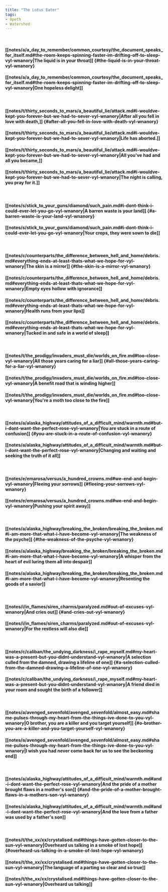 ```yaml
---
title: "The Lotus Eater"
tags:
- Opeth
- Watershed
---
```

&nbsp;
#### [[notes/a/a_day_to_remember/common_courtesy/the_document_speaks_for_itself.md#the-room-keeps-spinning-faster-im-drifting-off-to-sleep-vyl-wnanory|The liquid is in your throat]] {#the-liquid-is-in-your-throat-vyl-wnanory}
#### [[notes/a/a_day_to_remember/common_courtesy/the_document_speaks_for_itself.md#the-room-keeps-spinning-faster-im-drifting-off-to-sleep-vyl-wnanory|One hopeless delight]]
&nbsp;
#### [[notes/t/thirty_seconds_to_mars/a_beautiful_lie/attack.md#i-wouldve-kept-you-forever-but-we-had-to-sever-vyl-wnanory|After all you fell in love with death,]] {#after-all-you-fell-in-love-with-death-vyl-wnanory}
#### [[notes/t/thirty_seconds_to_mars/a_beautiful_lie/attack.md#i-wouldve-kept-you-forever-but-we-had-to-sever-vyl-wnanory|Life has aborted.]]
#### [[notes/t/thirty_seconds_to_mars/a_beautiful_lie/attack.md#i-wouldve-kept-you-forever-but-we-had-to-sever-vyl-wnanory|All you've had and all you became,]]
#### [[notes/t/thirty_seconds_to_mars/a_beautiful_lie/attack.md#i-wouldve-kept-you-forever-but-we-had-to-sever-vyl-wnanory|The night is calling, you pray for it.]]
&nbsp;
#### [[notes/s/stick_to_your_guns/diamond/such_pain.md#i-dont-think-i-could-ever-let-you-go-vyl-wnanory|A barren waste is your land]] {#a-barren-waste-is-your-land-vyl-wnanory}
#### [[notes/s/stick_to_your_guns/diamond/such_pain.md#i-dont-think-i-could-ever-let-you-go-vyl-wnanory|Your crops, they were sown to die]]
&nbsp;
#### [[notes/c/counterparts/the_difference_between_hell_and_home/debris.md#everything-ends-at-least-thats-what-we-hope-for-vyl-wnanory|The skin is a mirror]] {#the-skin-is-a-mirror-vyl-wnanory}
#### [[notes/c/counterparts/the_difference_between_hell_and_home/debris.md#everything-ends-at-least-thats-what-we-hope-for-vyl-wnanory|Empty eyes hollow with ignorance]]
#### [[notes/c/counterparts/the_difference_between_hell_and_home/debris.md#everything-ends-at-least-thats-what-we-hope-for-vyl-wnanory|Health runs from your lips]]
#### [[notes/c/counterparts/the_difference_between_hell_and_home/debris.md#everything-ends-at-least-thats-what-we-hope-for-vyl-wnanory|Tucked in and safe in a world of sleep]]
&nbsp;
#### [[notes/t/the_prodigy/invaders_must_die/worlds_on_fire.md#too-close-vyl-wnanory|All those years caring for a liar]] {#all-those-years-caring-for-a-liar-vyl-wnanory}
#### [[notes/t/the_prodigy/invaders_must_die/worlds_on_fire.md#too-close-vyl-wnanory|A benefit road that is winding higher]]
#### [[notes/t/the_prodigy/invaders_must_die/worlds_on_fire.md#too-close-vyl-wnanory|You're a moth too close to the fire]]
&nbsp;
#### [[notes/a/alaska_highway/attitudes_of_a_difficult_mind/warmth.md#but-i-dont-want-the-perfect-rose-vyl-wnanory|You are stuck in a route of confusion]] {#you-are-stuck-in-a-route-of-confusion-vyl-wnanory}
#### [[notes/a/alaska_highway/attitudes_of_a_difficult_mind/warmth.md#but-i-dont-want-the-perfect-rose-vyl-wnanory|Changing and waiting and seeking the truth of it all]]
&nbsp;
#### [[notes/e/emarosa/versus/a_hundred_crowns.md#we-end-and-begin-vyl-wnanory|Fleeing your sorrows]] {#fleeing-your-sorrows-vyl-wnanory}
#### [[notes/e/emarosa/versus/a_hundred_crowns.md#we-end-and-begin-vyl-wnanory|Pushing your spirit away]]
&nbsp;
#### [[notes/a/alaska_highway/breaking_the_broken/breaking_the_broken.md#i-am-more-that-what-i-have-become-vyl-wnanory|The weakness of the psyche]] {#the-weakness-of-the-psyche-vyl-wnanory}
#### [[notes/a/alaska_highway/breaking_the_broken/breaking_the_broken.md#i-am-more-that-what-i-have-become-vyl-wnanory|A whisper from the heart of evil luring them all into despair]]
#### [[notes/a/alaska_highway/breaking_the_broken/breaking_the_broken.md#i-am-more-that-what-i-have-become-vyl-wnanory|Resenting the goods of a savior]]
&nbsp;
#### [[notes/i/in_flames/siren_charms/paralyzed.md#out-of-excuses-vyl-wnanory|And cries out]] {#and-cries-out-vyl-wnanory}
#### [[notes/i/in_flames/siren_charms/paralyzed.md#out-of-excuses-vyl-wnanory|For the restless will also die]]
&nbsp;
#### [[notes/c/caliban/the_undying_darkness/i_rape_myself.md#my-heart-was-a-present-but-you-didnt-understand-vyl-wnanory|A selection culled from the damned, drawing a lifeline of one]] {#a-selection-culled-from-the-damned-drawing-a-lifeline-of-one-vyl-wnanory}
#### [[notes/c/caliban/the_undying_darkness/i_rape_myself.md#my-heart-was-a-present-but-you-didnt-understand-vyl-wnanory|A friend died in your room and sought the birth of a follower]]
&nbsp;
#### [[notes/a/avenged_sevenfold/avenged_sevenfold/almost_easy.md#shame-pulses-through-my-heart-from-the-things-ive-done-to-you-vyl-wnanory|O brother, you are a killer and you target yourself]] {#o-brother-you-are-a-killer-and-you-target-yourself-vyl-wnanory}
#### [[notes/a/avenged_sevenfold/avenged_sevenfold/almost_easy.md#shame-pulses-through-my-heart-from-the-things-ive-done-to-you-vyl-wnanory|I wish you had never come back for us to see the beckoning end]]
&nbsp;
#### [[notes/a/alaska_highway/attitudes_of_a_difficult_mind/warmth.md#and-i-dont-want-the-perfect-rose-vyl-wnanory|And the pride of a mother brought flaws in a mother's son]] {#and-the-pride-of-a-mother-brought-flaws-in-a-mothers-son-vyl-wnanory}
#### [[notes/a/alaska_highway/attitudes_of_a_difficult_mind/warmth.md#and-i-dont-want-the-perfect-rose-vyl-wnanory|And the love from a father was used by a father's son]]
&nbsp;
#### [[notes/t/the_xx/xx/crystalised.md#things-have-gotten-closer-to-the-sun-vyl-wnanory|Overheard us talking in a smoke of lost hope]] {#overheard-us-talking-in-a-smoke-of-lost-hope-vyl-wnanory}
#### [[notes/t/the_xx/xx/crystalised.md#things-have-gotten-closer-to-the-sun-vyl-wnanory|The language of a parting so clear and so true]]
#### [[notes/t/the_xx/xx/crystalised.md#things-have-gotten-closer-to-the-sun-vyl-wnanory|Overheard us talking]]
